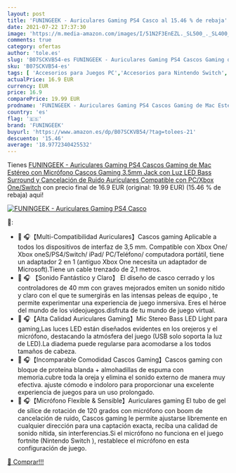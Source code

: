```yaml
---
layout: post
title: 'FUNINGEEK - Auriculares Gaming PS4 Casco al 15.46 % de rebaja'
date: 2021-07-22 17:37:30
image: 'https://m.media-amazon.com/images/I/51N2F3EnEZL._SL500_._SL400_.jpg'
comments: true
category: ofertas
author: 'tole.es'
slug: 'B07SCKVB54-es FUNINGEEK - Auriculares Gaming PS4 Cascos Gaming de Mac...'
sku: 'B07SCKVB54-es'
tags: [ 'Accesorios para Juegos PC','Accesorios para Nintendo Switch','Accesorios para PlayStation 4','Accesorios para Xbox One','Auriculares gaming con micrófono para PlayStation 4','Auriculares gaming para Nintendo Switch','Auriculares gaming para PC','Auriculares gaming para Xbox One','Hardware y juegos para Nintendo Switch','Hardware y juegos para PlayStation 4','Hardware y juegos para Xbox One','Juegos y Accesorios para PC','Videojuegos','funingeek','ps4', ]
actualPrice: 16.9 EUR
currency: EUR
price: 16.9
comparePrice: 19.99 EUR
prodname: 'FUNINGEEK - Auriculares Gaming PS4 Cascos Gaming de Mac Estéreo con Micrófono Cascos Gaming 3.5mm Jack con Luz LED Bass Surround y Cancelación de Ruido Auriculares Compatible con PC/Xbox One/Switch'
country: 'es'
flag: '🇪🇸'
brand: 'FUNINGEEK'
buyurl: 'https://www.amazon.es/dp/B07SCKVB54/?tag=tolees-21'
descuento: '15.46'
average: '18.9772340425532'
---
```


Tienes [FUNINGEEK - Auriculares Gaming PS4 Cascos Gaming de Mac Estéreo con Micrófono Cascos Gaming 3.5mm Jack con Luz LED Bass Surround y Cancelación de Ruido Auriculares Compatible con PC/Xbox One/Switch](https://www.amazon.es/dp/B07SCKVB54/?tag=tolees-21) con precio final de  16.9 EUR (original: 19.99 EUR) (15.46 %  de rebaja) aqui!

[![FUNINGEEK - Auriculares Gaming PS4 Casco](https://m.media-amazon.com/images/I/51N2F3EnEZL._SL500_._SL400_.jpg)](https://www.amazon.es/dp/B07SCKVB54/?tag=tolees-21)

🔎:

- 💎 🎧【Multi-Compatibilidad Auriculares】Cascos gaming Aplicable a todos los dispositivos de interfaz de 3,5 mm. Compatible con Xbox One/ Xbox oneS/PS4/Switch/ iPad/ PC/Teléfono/ computadora portátil, tiene un adaptador 2 en 1 (antiguo Xbox One necesita un adaptador de Microsoft).Tiene un cable trenzado de 2,1 metros.
- 💎 🎧 【Sonido Fantástico y Claro】 El diseño de casco cerrado y los controladores de 40 mm con graves mejorados emiten un sonido nítido y claro con el que te sumergirás en las intensas peleas de equipo , te permite experimentar una experiencia de juego inmersiva. Eres el héroe del mundo de los videojuegos.disfruta de tu mundo de juego virtual.
- 💎 🎧【Alta Calidad Auriculares Gaming】Mic Stereo Bass LED Light para gaming,Las luces LED están diseñados evidentes en los orejeros y el micrófono, destacando la atmósfera del juego (USB solo soporta la luz de LED).La diadema puede regularse para acomodarse a los todos tamaños de cabeza.
- 💎 🎧【Incomparable Comodidad Cascos Gaming】Cascos gaming con bloque de proteína blanda + almohadillas de espuma con memoria.cubre toda la oreja y elimina el sonido externo de manera muy efectiva. ajuste cómodo e indoloro para proporcionar una excelente experiencia de juegos para un uso prolongado.
- 💎 🎧【Micrófono Flexible & Sensible】Auriculares gaming El tubo de gel de sílice de rotación de 120 grados con micrófono con boom de cancelación de ruido, Cascos gaming le permite ajustarse libremente en cualquier dirección para una captación exacta, reciba una calidad de sonido nítida, sin interferencias.Si el micrófono no funciona en el juego fortnite (Nintendo Switch ), restablece el micrófono en esta configuración de juego.

[🛒 Comprar!!!](https://www.amazon.es/dp/B07SCKVB54/?tag=tolees-21)
